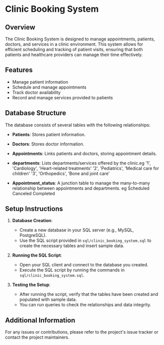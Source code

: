 # Clinic Booking System

## Overview
The Clinic Booking System is designed to manage appointments, patients, doctors, and services in a clinic environment. This system allows for efficient scheduling and tracking of patient visits, ensuring that both patients and healthcare providers can manage their time effectively.

## Features
- Manage patient information
- Schedule and manage appointments
- Track doctor availability
- Record and manage services provided to patients

## Database Structure
The database consists of several tables with the following relationships:
- **Patients**: Stores patient information.
- **Doctors**: Stores doctor information.
- **Appointments**: Links patients and doctors, storing appointment details.
- **departments**: Lists departments/services offered by the clinic.eg 
'1', 'Cardiology', 'Heart-related treatments'
'2', 'Pediatrics', 'Medical care for children'
'3', 'Orthopedics', 'Bone and joint care'

- **Appointment_status**: A junction table to manage the many-to-many relationship between appointments and departments. eg
Scheduled
Canceled
Completed
## Setup Instructions
1. **Database Creation**: 
   - Create a new database in your SQL server (e.g., MySQL, PostgreSQL).
   - Use the SQL script provided in `sql/clinic_booking_system.sql` to create the necessary tables and insert sample data.

2. **Running the SQL Script**:
   - Open your SQL client and connect to the database you created.
   - Execute the SQL script by running the commands in `sql/clinic_booking_system.sql`.

3. **Testing the Setup**:
   - After running the script, verify that the tables have been created and populated with sample data.
   - You can run queries to check the relationships and data integrity.

## Additional Information
For any issues or contributions, please refer to the project's issue tracker or contact the project maintainers.
